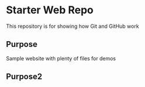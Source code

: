# Starter Web Repo

This repository is for showing how Git and GitHub work

## Purpose

Sample website with plenty of files for demos

## Purpose2